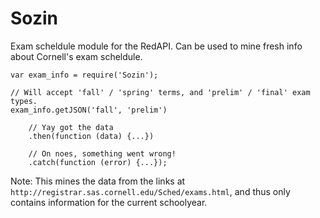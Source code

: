 Sozin
=================

Exam scheldule module for the RedAPI. Can be used to mine fresh info about Cornell's exam scheldule.


	var exam_info = require('Sozin');
	
	// Will accept 'fall' / 'spring' terms, and 'prelim' / 'final' exam types.
	exam_info.getJSON('fall', 'prelim')

		// Yay got the data
		.then(function (data) {...})
		
		// On noes, something went wrong!
		.catch(function (error) {...});


Note: This mines the data from the links at `http://registrar.sas.cornell.edu/Sched/exams.html`, and thus only contains information for the current schoolyear.